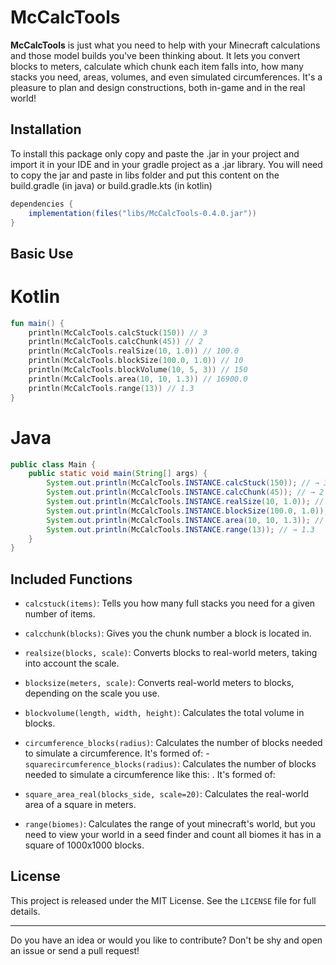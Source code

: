 # McCalcTools
**McCalcTools** is just what you need to help with your Minecraft calculations and those model builds you've been thinking about. It lets you convert blocks to meters, calculate which chunk each item falls into, how many stacks you need, areas, volumes, and even simulated circumferences. It's a pleasure to plan and design constructions, both in-game and in the real world!

## Installation

To install this package only copy and paste the .jar in your project and import it in your IDE and in your gradle project as a .jar library.
You will need to copy the jar and paste in libs folder and put this content on the build.gradle (in java) or build.gradle.kts (in kotlin)

```gradle
dependencies {
    implementation(files("libs/McCalcTools-0.4.0.jar"))
}
```



## Basic Use
# Kotlin
```kotlin
fun main() {
    println(McCalcTools.calcStuck(150)) // 3
    println(McCalcTools.calcChunk(45)) // 2
    println(McCalcTools.realSize(10, 1.0)) // 100.0
    println(McCalcTools.blockSize(100.0, 1.0)) // 10
    println(McCalcTools.blockVolume(10, 5, 3)) // 150
    println(McCalcTools.area(10, 10, 1.3)) // 16900.0
    println(McCalcTools.range(13)) // 1.3
}

```
# Java
```java
public class Main {
    public static void main(String[] args) {
        System.out.println(McCalcTools.INSTANCE.calcStuck(150)); // → 3
        System.out.println(McCalcTools.INSTANCE.calcChunk(45)); // → 2
        System.out.println(McCalcTools.INSTANCE.realSize(10, 1.0)); // → 100.0
        System.out.println(McCalcTools.INSTANCE.blockSize(100.0, 1.0)); // → 10
        System.out.println(McCalcTools.INSTANCE.area(10, 10, 1.3)); // → 16900.0
        System.out.println(McCalcTools.INSTANCE.range(13)); // → 1.3
    }
}
```

## Included Functions

- `calcstuck(items)`: Tells you how many full stacks you need for a given number of items.
- `calcchunk(blocks)`: Gives you the chunk number a block is located in.
- `realsize(blocks, scale)`: Converts blocks to real-world meters, taking into account the scale.
- `blocksize(meters, scale)`: Converts real-world meters to blocks, depending on the scale you use.
- `blockvolume(length, width, height)`: Calculates the total volume in blocks.
- `circumference_blocks(radius)`: Calculates the number of blocks needed to simulate a circumference. It's formed of:
      - `squarecircumference_blocks(radius)`: Calculates the number of blocks needed to simulate a circumference like this: . It's formed of:

- `square_area_real(blocks_side, scale=20)`: Calculates the real-world area of ​​a square in meters.
- `range(biomes)`: Calculates the range of yout minecraft's world, but you need to view your world in a seed finder and count all biomes it has in a square of 1000x1000 blocks.

## License

This project is released under the MIT License. See the `LICENSE` file for full details.

---
Do you have an idea or would you like to contribute? Don't be shy and open an issue or send a pull request!
